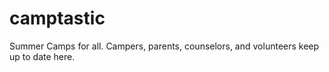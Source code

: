 # camptastic
Summer Camps for all. Campers, parents, counselors, and volunteers keep up to date here.
